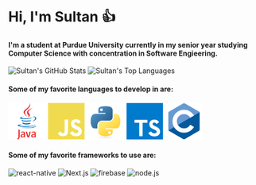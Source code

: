 <!--
**suahmadi/suahmadi** is a ✨ _special_ ✨ repository because its `README.md` (this file) appears on your GitHub profile.
-->

# Hi, I'm Sultan :thumbsup:

#### I'm a student at Purdue University currently in my senior year studying Computer Science with concentration in Software Engieering. 


![Sultan's GitHub Stats](https://github-readme-stats.vercel.app/api/?username=suahmadi&show_icons=true&theme=tokyonight)
![Sultan's Top Languages](https://github-readme-stats.vercel.app/api/top-langs/?username=suahmadi&theme=tokyonight&langs_count=10&hide=css,html,scss,less,makefile,tci)

#### Some of my favorite languages to develop in are:

<p align="left">
 <img src="https://raw.githubusercontent.com/devicons/devicon/master/icons/java/java-original-wordmark.svg" alt="java" width="75" height="75"/></img>
 <img src="https://raw.githubusercontent.com/devicons/devicon/master/icons/javascript/javascript-plain.svg" alt="js" width="75" height="75"/></img>
 <img src="https://raw.githubusercontent.com/devicons/devicon/master/icons/python/python-original.svg" alt="python" width="75" height="75"/></img>
 <img src="https://raw.githubusercontent.com/devicons/devicon/master/icons/typescript/typescript-original.svg" alt="typescript" width="75" height="75"/></img>
 <img src="https://raw.githubusercontent.com/devicons/devicon/master/icons/c/c-original.svg" alt="c" width="75" height="75"/></img>
</p> 

#### Some of my favorite frameworks to use are:

<p align="left">
 <img src="https://upload.wikimedia.org/wikipedia/commons/thumb/a/a7/React-icon.svg/512px-React-icon.svg.png?20220125121207" alt="react-native" width="75" height="75"/></img>
 <img src="https://upload.wikimedia.org/wikipedia/commons/8/8e/Nextjs-logo.svg" alt="Next.js" width="75" height="75"/></img>
 <img src="https://camo.githubusercontent.com/f95a10951b95c3e1cabbff45200a95322643e128f5e05c4cc7731a868f9fd069/68747470733a2f2f66697265626173652e676f6f676c652e636f6d2f646f776e6c6f6164732f6272616e642d67756964656c696e65732f504e472f6c6f676f2d766572746963616c2e706e67" alt="firebase" width="75" height="75"/></img>
 <img src="https://upload.wikimedia.org/wikipedia/commons/thumb/d/d9/Node.js_logo.svg/1920px-Node.js_logo.svg.png" alt="node.js" width="50" height="75"/></img>
</p> 





